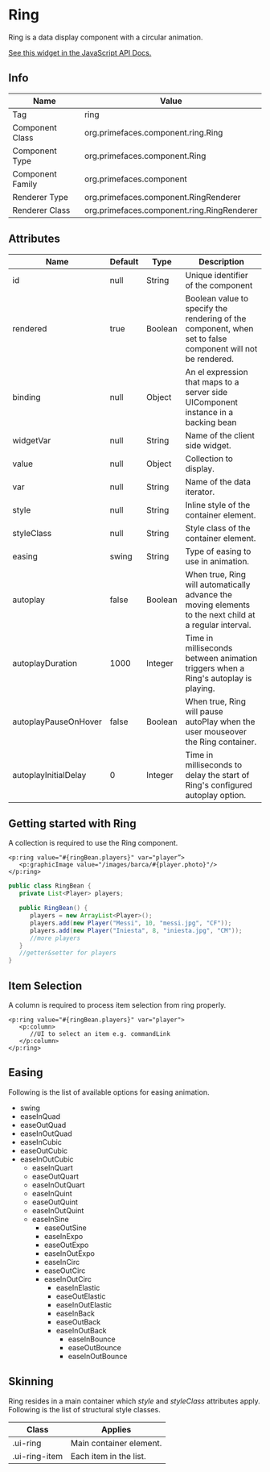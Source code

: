 # Ring

Ring is a data display component with a circular animation.

[See this widget in the JavaScript API Docs.](../jsdocs/classes/primefaces.widget.ring.html)

## Info

| Name | Value |
| --- | --- |
| Tag | ring
| Component Class | org.primefaces.component.ring.Ring
| Component Type | org.primefaces.component.Ring
| Component Family | org.primefaces.component |
| Renderer Type | org.primefaces.component.RingRenderer
| Renderer Class | org.primefaces.component.ring.RingRenderer

## Attributes

| Name | Default | Type | Description | 
| --- | --- | --- | --- |
id | null | String | Unique identifier of the component
rendered | true | Boolean | Boolean value to specify the rendering of the component, when set to false component will not be rendered.
binding | null | Object | An el expression that maps to a server side UIComponent instance in a backing bean
widgetVar | null | String | Name of the client side widget.
value | null | Object | Collection to display.
var | null | String | Name of the data iterator.
style | null | String | Inline style of the container element.
styleClass | null | String | Style class of the container element.
easing | swing | String | Type of easing to use in animation.
autoplay | false | Boolean | When true, Ring will automatically advance the moving elements to the next child at a regular interval.
autoplayDuration | 1000 | Integer | Time in milliseconds between animation triggers when a Ring's autoplay is playing.
autoplayPauseOnHover | false | Boolean | When true, Ring will pause autoPlay when the user mouseover the Ring container.
autoplayInitialDelay | 0 | Integer | Time in milliseconds to delay the start of Ring's configured autoplay option.

## Getting started with Ring
A collection is required to use the Ring component.

```xhtml
<p:ring value="#{ringBean.players}" var="player”>
   <p:graphicImage value="/images/barca/#{player.photo}"/>
</p:ring>
```
```java
public class RingBean {
   private List<Player> players;

   public RingBean() {
      players = new ArrayList<Player>();
      players.add(new Player("Messi", 10, "messi.jpg", "CF"));
      players.add(new Player("Iniesta", 8, "iniesta.jpg", "CM"));
      //more players
   }
   //getter&setter for players
}
```
## Item Selection
A column is required to process item selection from ring properly.

```xhtml
<p:ring value="#{ringBean.players}" var="player">
   <p:column>
      //UI to select an item e.g. commandLink
   </p:column>
</p:ring>
```
## Easing
Following is the list of available options for easing animation.

- swing
- easeInQuad
- easeOutQuad
- easeInOutQuad
- easeInCubic
- easeOutCubic
- easeInOutCubic
    - easeInQuart
    - easeOutQuart
    - easeInOutQuart
    - easeInQuint
    - easeOutQuint
    - easeInOutQuint
    - easeInSine
       - easeOutSine
       - easeInExpo
       - easeOutExpo
       - easeInOutExpo
       - easeInCirc
       - easeOutCirc
       - easeInOutCirc
          - easeInElastic
          - easeOutElastic
          - easeInOutElastic
          - easeInBack
          - easeOutBack
          - easeInOutBack
             - easeInBounce
             - easeOutBounce
             - easeInOutBounce


## Skinning
Ring resides in a main container which _style_ and _styleClass_ attributes apply. Following is the list of
structural style classes.

| Class | Applies | 
| --- | --- | 
.ui-ring | Main container element.
.ui-ring-item | Each item in the list.
